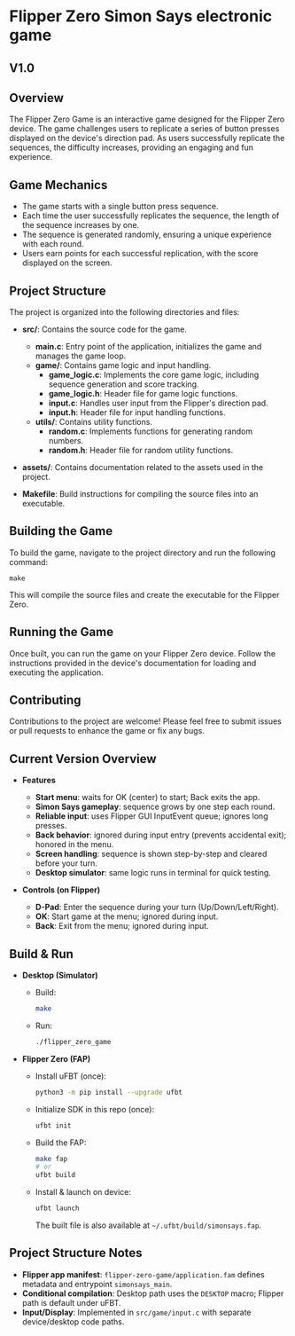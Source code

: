 # Flipper Zero Simon Says electronic game
## V1.0
## Overview
The Flipper Zero Game is an interactive game designed for the Flipper Zero device. The game challenges users to replicate a series of button presses displayed on the device's direction pad. As users successfully replicate the sequences, the difficulty increases, providing an engaging and fun experience.

## Game Mechanics
- The game starts with a single button press sequence.
- Each time the user successfully replicates the sequence, the length of the sequence increases by one.
- The sequence is generated randomly, ensuring a unique experience with each round.
- Users earn points for each successful replication, with the score displayed on the screen.

## Project Structure
The project is organized into the following directories and files:

- **src/**: Contains the source code for the game.
  - **main.c**: Entry point of the application, initializes the game and manages the game loop.
  - **game/**: Contains game logic and input handling.
    - **game_logic.c**: Implements the core game logic, including sequence generation and score tracking.
    - **game_logic.h**: Header file for game logic functions.
    - **input.c**: Handles user input from the Flipper's direction pad.
    - **input.h**: Header file for input handling functions.
  - **utils/**: Contains utility functions.
    - **random.c**: Implements functions for generating random numbers.
    - **random.h**: Header file for random utility functions.

- **assets/**: Contains documentation related to the assets used in the project.

- **Makefile**: Build instructions for compiling the source files into an executable.

## Building the Game
To build the game, navigate to the project directory and run the following command:

```
make
```

This will compile the source files and create the executable for the Flipper Zero.

## Running the Game
Once built, you can run the game on your Flipper Zero device. Follow the instructions provided in the device's documentation for loading and executing the application.

## Contributing
Contributions to the project are welcome! Please feel free to submit issues or pull requests to enhance the game or fix any bugs.

## Current Version Overview

- **Features**
  - **Start menu**: waits for OK (center) to start; Back exits the app.
  - **Simon Says gameplay**: sequence grows by one step each round.
  - **Reliable input**: uses Flipper GUI InputEvent queue; ignores long presses.
  - **Back behavior**: ignored during input entry (prevents accidental exit); honored in the menu.
  - **Screen handling**: sequence is shown step-by-step and cleared before your turn.
  - **Desktop simulator**: same logic runs in terminal for quick testing.

- **Controls (on Flipper)**
  - **D-Pad**: Enter the sequence during your turn (Up/Down/Left/Right).
  - **OK**: Start game at the menu; ignored during input.
  - **Back**: Exit from the menu; ignored during input.

## Build & Run

- **Desktop (Simulator)**
  - Build: 
    ```bash
    make
    ```
  - Run: 
    ```bash
    ./flipper_zero_game
    ```

- **Flipper Zero (FAP)**
  - Install uFBT (once):
    ```bash
    python3 -m pip install --upgrade ufbt
    ```
  - Initialize SDK in this repo (once):
    ```bash
    ufbt init
    ```
  - Build the FAP:
    ```bash
    make fap
    # or
    ufbt build
    ```
  - Install & launch on device:
    ```bash
    ufbt launch
    ```
    The built file is also available at `~/.ufbt/build/simonsays.fap`.

## Project Structure Notes
- **Flipper app manifest**: `flipper-zero-game/application.fam` defines metadata and entrypoint `simonsays_main`.
- **Conditional compilation**: Desktop path uses the `DESKTOP` macro; Flipper path is default under uFBT.
- **Input/Display**: Implemented in `src/game/input.c` with separate device/desktop code paths.